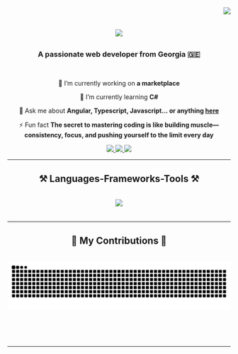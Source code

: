 <img align="right" src="https://visitor-badge.laobi.icu/badge?page_id=BAINDA.BAINDA" />

<h1 align="center">
    <img src="https://readme-typing-svg.herokuapp.com/?font=Righteous&size=35&center=true&vCenter=true&width=500&height=70&duration=4000&lines=Hey+There!+👋;+I'm+BAINDA!;" />
</h1>

<h3 align="center">A passionate web developer from Georgia 🇬🇪</h3>

<br/>

<div align="center">
 
 🔭 I’m currently working on **a marketplace**
 
 🌱 I’m currently learning **C#**

💬 Ask me about **Angular, Typescript, Javascript... or anything [here](https://github.com/BAINDA/BAINDA/issues)**

⚡ Fun fact **The secret to mastering coding is like building muscle—consistency, focus, and pushing yourself to the limit every day**

 </div>
 
<div align="center"> 
  <a href="mailto:giorgibainda14@gmail.com">
    <img src="https://img.shields.io/badge/Gmail-333333?style=for-the-badge&logo=gmail&logoColor=red" />
  </a>
   <a href="https://www.linkedin.com/in/giorgi-baindurashvili-a343ba339/" target="_blank">
    <img src="https://img.shields.io/badge/LinkedIn-0077B5?style=for-the-badge&logo=linkedin&logoColor=white" target="_blank" />
  </a>
   <a href="https://baindainfo.netlify.app/"  target="_blank">
     <img src="https://img.shields.io/badge/Portfolio-FF5722?style=for-the-badge&logo=todoist&logoColor=white" target="_blank" /> <!-- sqlite, safari, google-chrome are other good icon options -->
  </a>
</div>

 <hr/>
 
<h2 align="center">⚒️ Languages-Frameworks-Tools ⚒️</h2>
<br/>
<div align="center">
    <img src="https://skillicons.dev/icons?i=html,css,scss,javascript,typescript,angular,bootstrap,tailwind,vscode,visualstudio,github,figma,git,netlify,vercel,cs" />
</div>

<br/>
<hr/>

<div align="center">
  <h2>🐍 My Contributions 🐍</h2>
  <br>
  <img alt="snake eating my contributions" src="https://raw.githubusercontent.com/BAINDA/BAINDA/output/github-contribution-grid-snake.svg" />
  
  <br/><br/><br/>
</div>

<hr/>
